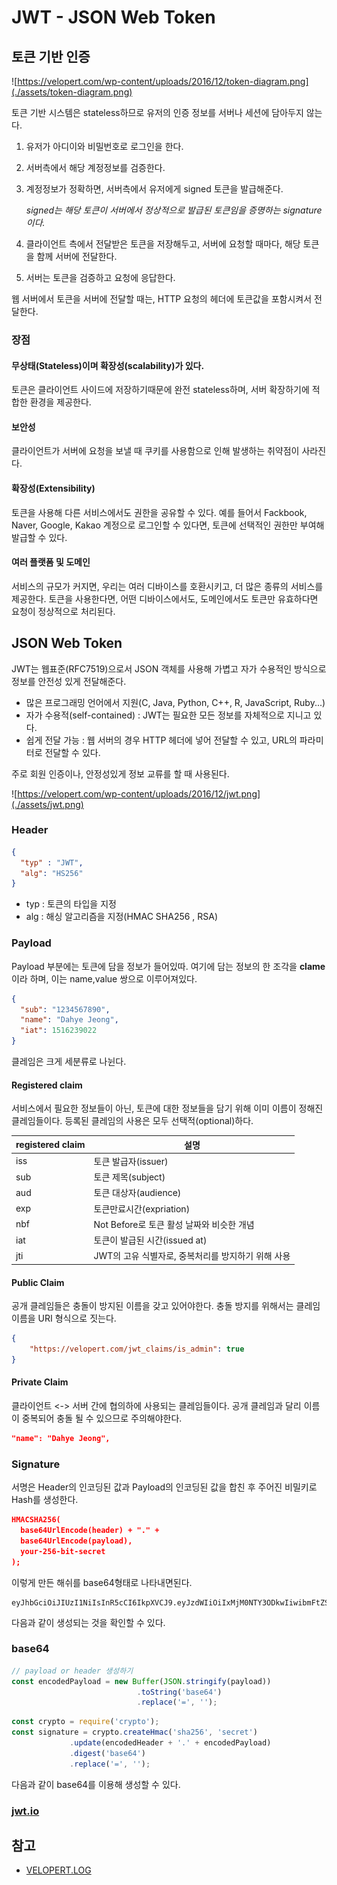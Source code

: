 # JWT - JSON Web Token

## 토큰 기반 인증

![https://velopert.com/wp-content/uploads/2016/12/token-diagram.png](./assets/token-diagram.png)

토큰 기반 시스템은 stateless하므로 유저의 인증 정보를 서버나 세션에 담아두지 않는다. 

1. 유저가 아디이와 비밀번호로 로그인을 한다.

2. 서버측에서 해당 계정정보를 검증한다.

3. 계정정보가 정확하면, 서버측에서 유저에게 signed 토큰을 발급해준다. 

   *signed는 해당 토큰이 서버에서 정상적으로 발급된 토큰임을 증명하는 signature이다.*

4. 클라이언트 측에서 전달받은 토큰을 저장해두고, 서버에 요청할 때마다, 해당 토큰을 함께 서버에 전달한다.
5. 서버는 토큰을 검증하고 요청에 응답한다.

웹 서버에서 토큰을 서버에 전달할 때는, HTTP 요청의 헤더에 토큰값을 포함시켜서 전달한다.

### 장점

#### 무상태(Stateless)이며 확장성(scalability)가 있다.

토큰은 클라이언트 사이드에 저장하기때문에 완전 stateless하며, 서버 확장하기에 적합한 환경을 제공한다.

#### 보안성

클라이언트가 서버에 요청을 보낼 때 쿠키를 사용함으로 인해 발생하는 취약점이 사라진다.

#### 확장성(Extensibility)

토큰을 사용해 다른 서비스에서도 권한을 공유할 수 있다. 예를 들어서 Fackbook, Naver, Google, Kakao 계정으로 로그인할 수 있다면, 토큰에 선택적인 권한만 부여해 발급할 수 있다.

#### 여러 플랫폼 및 도메인

서비스의 규모가 커지면, 우리는 여러 디바이스를 호환시키고, 더 많은 종류의 서비스를 제공한다. 토큰을 사용한다면, 어떤 디바이스에서도, 도메인에서도 토큰만 유효하다면 요청이 정상적으로 처리된다.

## JSON Web Token

JWT는 웹표준(RFC7519)으로서 JSON 객체를 사용해 가볍고 자가 수용적인 방식으로 정보를 안전성 있게 전달해준다.

- 많은 프로그래밍 언어에서 지원(C, Java, Python, C++, R, JavaScript, Ruby...)
- 자가 수용적(self-contained) : JWT는 필요한 모든 정보를 자체적으로 지니고 있다.
- 쉽게 전달 가능 : 웹 서버의 경우 HTTP 헤더에 넣어 전달할 수 있고, URL의 파라미터로 전달할 수 있다.

주로 회원 인증이나, 안정성있게 정보 교류를 할 때 사용된다.

![https://velopert.com/wp-content/uploads/2016/12/jwt.png](./assets/jwt.png)

### Header

```json
{
  "typ" : "JWT",
  "alg": "HS256"
}
```

- typ : 토큰의 타입을 지정
- alg : 해싱 알고리즘을 지정(HMAC SHA256 , RSA)

### Payload

Payload 부분에는 토큰에 담을 정보가 들어있따. 여기에 담는 정보의 한 조각을 **clame** 이라 하며, 이는 name,value 쌍으로 이루어져있다.

```json
{
  "sub": "1234567890",
  "name": "Dahye Jeong",
  "iat": 1516239022
}
```

클레임은 크게 세분류로 나뉜다.

#### Registered claim

서비스에서 필요한 정보들이 아닌, 토큰에 대한 정보들을 담기 위해 이미 이름이 정해진 클레임들이다. 등록된 클레임의 사용은 모두 선택적(optional)하다.

| registered claim | 설명                                               |
| ---------------- | -------------------------------------------------- |
| iss              | 토큰 발급자(issuer)                                |
| sub              | 토큰 제목(subject)                                 |
| aud              | 토큰 대상자(audience)                              |
| exp              | 토큰만료시간(expriation)                           |
| nbf              | Not Before로 토큰 활성 날짜와 비슷한 개념          |
| iat              | 토큰이 발급된 시간(issued at)                      |
| jti              | JWT의 고유 식별자로, 중복처리를 방지하기 위해 사용 |

#### Public Claim

공개 클레임들은 충돌이 방지된 이름을 갖고 있어야한다. 충돌 방지를 위해서는 클레임이름을 URI 형식으로 짓는다.

```json
{
    "https://velopert.com/jwt_claims/is_admin": true
}
```

#### Private Claim

클라이언트 <-> 서버 간에 협의하에 사용되는 클레임들이다. 공개 클레임과 달리 이름이 중복되어 충돌 될 수 있으므로 주의해야한다.

```json
"name": "Dahye Jeong",
```

### Signature

서명은 Header의 인코딩된 값과 Payload의 인코딩된 값을 합친 후 주어진 비밀키로 Hash를 생성한다.

```json
HMACSHA256(
  base64UrlEncode(header) + "." +
  base64UrlEncode(payload),
  your-256-bit-secret
);
```

이렇게 만든 해쉬를 base64형태로 나타내면된다.

```
eyJhbGciOiJIUzI1NiIsInR5cCI6IkpXVCJ9.eyJzdWIiOiIxMjM0NTY3ODkwIiwibmFtZSI6IkpvaG4gRG9lIiwiaWF0IjoxNTE2MjM5MDIyfQ.SflKxwRJSMeKKF2QT4fwpMeJf36POk6yJV_adQssw5c
```

다음과 같이 생성되는 것을 확인할 수 있다.



### base64

```js
// payload or header 생성하기
const encodedPayload = new Buffer(JSON.stringify(payload))
                            .toString('base64')
                            .replace('=', '');
```

```js
const crypto = require('crypto');
const signature = crypto.createHmac('sha256', 'secret')
             .update(encodedHeader + '.' + encodedPayload)
             .digest('base64')
             .replace('=', '');
```

다음과 같이 base64를 이용해 생성할 수 있다.



### [jwt.io](https://jwt.io/)



## 참고

- [VELOPERT.LOG](https://velopert.com/2350)